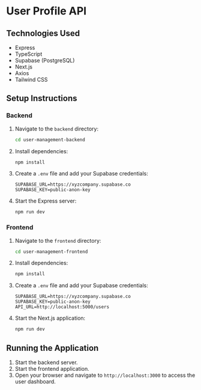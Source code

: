 # User Profile API

## Technologies Used
- Express
- TypeScript
- Supabase (PostgreSQL)
- Next.js
- Axios
- Tailwind CSS

## Setup Instructions

### Backend
1. Navigate to the `backend` directory:
   ```bash
   cd user-management-backend
   ```
2. Install dependencies:
   ```bash
   npm install
   ```
3. Create a `.env` file and add your Supabase credentials:
   ```env
   SUPABASE_URL=https://xyzcompany.supabase.co
   SUPABASE_KEY=public-anon-key
   ```
4. Start the Express server:
   ```bash
   npm run dev
   ```

### Frontend
1. Navigate to the `frontend` directory:
   ```bash
   cd user-management-frontend
   ```
2. Install dependencies:
   ```bash
   npm install
   ```
3. Create a `.env` file and add your Supabase credentials:
   ```env
   SUPABASE_URL=https://xyzcompany.supabase.co
   SUPABASE_KEY=public-anon-key
   API_URL=http://localhost:5000/users
   ```
4. Start the Next.js application:
   ```bash
   npm run dev
   ```

## Running the Application
1. Start the backend server.
2. Start the frontend application.
3. Open your browser and navigate to `http://localhost:3000` to access the user dashboard.
